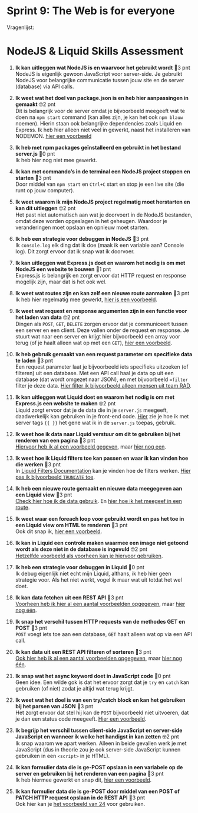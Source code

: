 # Sprint 9: The Web is for everyone

Vragenlijst:

# NodeJS & Liquid Skills Assessment

1. **Ik kan uitleggen wat NodeJS is en waarvoor het gebruikt wordt** 🍗3 pnt  
   NodeJS is eigenlijk gewoon JavaScript voor server-side. Je gebruikt NodeJS voor belangrijke communicatie tussen jouw site en de server (database) via API calls.

2. **Ik weet wat het doel van package.json is en heb hier aanpassingen in gemaakt** 🤓2 pnt  
   Dit is belangrijk voor de server omdat je bijvoorbeeld meegeeft wat te doen na `npm start` command (kan alles zijn, je kan het ook `npm blauw` noemen). Hierin staan ook belangrijke dependencies zoals Liquid en       Express. Ik heb hier alleen niet veel in gewerkt, naast het installeren van NODEMON. [hier een voorbeeld](https://github.com/Lutrian1/the-web-is-for-everyone-interactive-functionality/issues/14)

3. **Ik heb met npm packages geïnstalleerd en gebruikt in het bestand server.js** 🫣0 pnt  
   Ik heb hier nog niet mee gewerkt.

4. **Ik kan met commando’s in de terminal een NodeJS project stoppen en starten** 🍗3 pnt  
   Door middel van `npm start` en `Ctrl+C` start en stop je een live site (die runt op jouw computer).

5. **Ik weet waarom ik mijn NodeJS project regelmatig moet herstarten en kan dit uitleggen** 🤓2 pnt  
   Het past niet automatisch aan wat je doorvoert in de NodeJS bestanden, omdat deze worden opgeslagen in het geheugen. Waardoor je veranderingen moet opslaan en opnieuw moet starten.

6. **Ik heb een strategie voor debuggen in NodeJS** 🍗3 pnt  
   Ik `console.log` elk ding dat ik doe (maak ik een variable aan? Console log). Dit zorgt ervoor dat ik snap wat ik doorvoer.

7. **Ik kan uitleggen wat Express.js doet en waarom het nodig is om met NodeJS een website te bouwen** 🫣1 pnt  
   Express.js is belangrijk en zorgt ervoor dat HTTP request en response mogelijk zijn, maar dat is het ook wel.

8. **Ik weet wat routes zijn en kan zelf een nieuwe route aanmaken** 🍗3 pnt  
   Ik heb hier regelmatig mee gewerkt, [hier is een voorbeeld](https://github.com/Lutrian1/the-web-is-for-everyone-interactive-functionality/blob/b44bcd4fd56e78eb0b76539397e0c31af628329e/server.js#L47-L54).

9. **Ik weet wat request en response argumenten zijn in een functie voor het laden van data** 🤓2 pnt  
   Dingen als `POST`, `GET`, `DELETE` zorgen ervoor dat je communiceert tussen een server en een client. Deze vallen onder de request en response. Je stuurt wat naar een server en krijgt hier bijvoorbeeld een array voor terug (of je haalt alleen wat op met een `GET`), [hier een voorbeeld](https://github.com/Lutrian1/connect-your-tribe-squad-page/blob/ee249a211fb8104629703a56ec8a8b9dc04012b8/server.js#L47-L60).

10. **Ik heb gebruik gemaakt van een request parameter om specifieke data te laden** 🍗3 pnt  
   Een request parameter laat je bijvoorbeeld iets specifieks uitzoeken (of filteren) uit een database. Met een API call haal je data op uit een database (dat wordt omgezet naar JSON), en met bijvoorbeeld `=filter` filter je deze data. [Hier filter ik bijvoorbeeld alleen mensen uit team RAD](https://github.com/Lutrian1/connect-your-tribe-squad-page/blob/ee249a211fb8104629703a56ec8a8b9dc04012b8/server.js#L99).

11. **Ik kan uitleggen wat Liquid doet en waarom het nodig is om met Express.js een website te maken** 🤓2 pnt  
   Liquid zorgt ervoor dat je de data die in je `server.js` meegeeft, daadwerkelijk kan gebruiken in je front-end code. [Hier](https://github.com/Lutrian1/the-web-is-for-everyone-interactive-functionality/blob/b44bcd4fd56e78eb0b76539397e0c31af628329e/views/index.liquid#L36-L47) zie je hoe ik met server tags `{{ }}` het gene wat ik in de `server.js` toepas, gebruik.

12. **Ik weet hoe ik data naar Liquid verstuur om dit te gebruiken bij het renderen van een pagina** 🍗3 pnt  
   [Hiervoor heb ik al een voorbeeld gegeven](#), maar [hier nog een](https://github.com/SuleymanHG/connect-your-tribe-team-squad-page/blob/b94a7b69ee1724f81acf2bb67d80d2db36ffccda/views/statische-main-pages/birthdate.liquid#L9-L19).

13. **Ik weet hoe ik Liquid filters toe kan passen en waar ik kan vinden hoe die werken** 🍗3 pnt  
   In [Liquid Filters Documentation](https://shopify.dev/docs/api/liquid/filters) kan je vinden hoe de filters werken. [Hier pas ik bijvoorbeeld `TRUNCATE` toe](https://github.com/Lutrian1/the-web-is-for-everyone-interactive-functionality/blob/b44bcd4fd56e78eb0b76539397e0c31af628329e/views/index.liquid#L39).

14. **Ik heb een nieuwe route gemaakt en nieuwe data meegegeven aan een Liquid view** 🍗3 pnt  
   [Check hier hoe ik de data gebruik](https://github.com/Lutrian1/the-web-is-for-everyone-interactive-functionality/blob/b44bcd4fd56e78eb0b76539397e0c31af628329e/views/index.liquid#L35-L58). En [hier hoe ik het meegeef in een route](https://github.com/Lutrian1/the-web-is-for-everyone-interactive-functionality/blob/b44bcd4fd56e78eb0b76539397e0c31af628329e/server.js#L42).

15. **Ik weet waar een foreach loop voor gebruikt wordt en pas het toe in een Liquid view om HTML te renderen** 🍗3 pnt  
   Ook dit snap ik, [hier een voorbeeld](https://github.com/Lutrian1/the-web-is-for-everyone-interactive-functionality/blob/b44bcd4fd56e78eb0b76539397e0c31af628329e/views/mygiftpage.liquid#L6-L19).

16. **Ik kan in Liquid een controle maken waarmee een image niet getoond wordt als deze niet in de database is ingevuld** 🤓2 pnt  
   [Hetzelfde voorbeeld als voorheen kan je hiervoor gebruiken](#).

17. **Ik heb een strategie voor debuggen in Liquid** 🫣0 pnt  
   Ik debug eigenlijk niet echt mijn Liquid, althans, ik heb hier geen strategie voor. Als het niet werkt, vogel ik maar wat uit totdat het wel doet.

18. **Ik kan data fetchen uit een REST API** 🍗3 pnt  
   [Voorheen heb ik hier al een aantal voorbeelden opgegeven](#), maar [hier nog één](https://github.com/Lutrian1/the-web-is-for-everyone-interactive-functionality/blob/b44bcd4fd56e78eb0b76539397e0c31af628329e/server.js#L92-L93).

19. **Ik snap het verschil tussen HTTP requests van de methodes GET en POST** 🍗3 pnt  
   `POST` voegt iets toe aan een database, `GET` haalt alleen wat op via een API call.

20. **Ik kan data uit een REST API filteren of sorteren** 🍗3 pnt  
   [Ook hier heb ik al een aantal voorbeelden opgegeven](#), maar [hier nog één](https://github.com/Lutrian1/the-web-is-for-everyone-interactive-functionality/blob/b44bcd4fd56e78eb0b76539397e0c31af628329e/server.js#L75).

21. **Ik snap wat het async keyword doet in JavaScript code** 🫣0 pnt  
   Geen idee. Een wilde gok is dat het ervoor zorgt dat je `try` en `catch` kan gebruiken (of niet) zodat je altijd wat terug krijgt.

22. **Ik weet wat het doel is van een try/catch block en kan het gebruiken bij het parsen van JSON** 🍗3 pnt  
   Het zorgt ervoor dat stel hij kan de `POST` bijvoorbeeld niet uitvoeren, dat je dan een status code meegeeft. [Hier een voorbeeld](https://github.com/Lutrian1/the-web-is-for-everyone-interactive-functionality/blob/b44bcd4fd56e78eb0b76539397e0c31af628329e/server.js#L120-L147).

23. **Ik begrijp het verschil tussen client-side JavaScript en server-side JavaScript en wanneer ik welke het handigst in kan zetten** 🤓2 pnt  
   Ik snap waarom we apart werken. Alleen in beide gevallen werk je met JavaScript (dus in theorie zou je ook server-side JavaScript kunnen gebruiken in een `<script>` in je HTML).

24. **Ik kan formulier data die is ge-POST opslaan in een variabele op de server en gebruiken bij het renderen van een pagina** 🍗3 pnt  
   Ik heb hiermee gewerkt en snap dit, [hier een voorbeeld](https://github.com/Lutrian1/the-web-is-for-everyone-interactive-functionality/blob/b44bcd4fd56e78eb0b76539397e0c31af628329e/server.js#L71-L103).

25. **Ik kan formulier data die is ge-POST door middel van een POST of PATCH HTTP request opslaan in de REST API** 🍗3 pnt  
   Ook hier kan je [het voorbeeld van 24](#) voor gebruiken.
